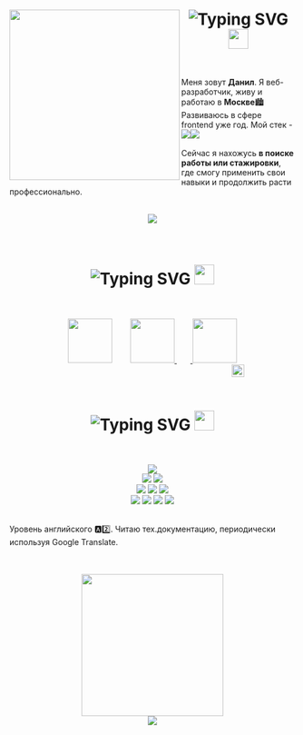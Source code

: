 <div align="center">
  <img src="https://devathon.com/wp-content/uploads/2020/01/react-js-developers-devathon-2-1.png" width="300" align="left">
  <h1>
    <img src="https://readme-typing-svg.herokuapp.com?font=Ariel&weight=900&size=33&duration=1000&pause=1000&color=000000&vCenter=true&width=121&height=36&lines=%D0%9F%D1%80%D0%B8%D0%B2%D0%B5%D1%82!" alt="Typing SVG" />
    <img src="https://s12.gifyu.com/images/SQHG6.gif" width="35">
  </h1>
</div>
<div>
<br>
  <p>Меня зовут <b>Данил</b>. Я веб-разработчик, живу и работаю в <b>Москве</b>🏙️Развиваюсь в сфере frontend уже год. Мой стек - 
<img src="https://img.shields.io/badge/vuejs-%2335495e.svg?style=for-the-badge&logo=vuedotjs&logoColor=%234FC08D"><img src="https://img.shields.io/badge/node.js-6DA55F?style=for-the-badge&logo=node.js&logoColor=white">
    <br><br> Сейчас я нахожусь <b>в поиске работы или стажировки</b>, где смогу применить свои навыки и продолжить расти профессионально.</p>
<br>
  <div align="center">
  <img src="https://github-profile-trophy.vercel.app/?username=Peper0niSpray&theme=discord&column=-1&no-frame=true&no-bg=true&title=Followers,Commit,Repositories">
</div>
</div>
<br>
<br>
<div align="center">
  <h1>
    <img src="https://readme-typing-svg.herokuapp.com?font=Ariel&weight=900&size=33&duration=1000&pause=1000&color=000000&vCenter=true&width=146&height=36&lines=%D0%9A%D0%BE%D0%BD%D1%82%D0%B0%D0%BA%D1%82%D1%8B" alt="Typing SVG" />
    <img src="https://cdn-0.emojis.wiki/emoji-pics-lf/telegram/telephone-receiver-telegram.gif" width="35">
  </h1>
  <br>
<br>
  <a href="pasechnik.dany@yandex.ru"><img src="https://i.ibb.co/h8p00Rg/gmail.png" width="78"></a>
  <img src="https://img.alicdn.com/imgextra/i4/6000000003119/O1CN01XwOE5b1YuXpzFNGwq_!!6000000003119-0-tbvideo.jpg" width="24" height="0">
  <a href="https://t.me/Chandelier_In_Space"><img src="https://i.ibb.co/RN5bQkM/telegram-1.png" width="78"> 
  <img src="https://img.alicdn.com/imgextra/i4/6000000003119/O1CN01XwOE5b1YuXpzFNGwq_!!6000000003119-0-tbvideo.jpg" width="24" height="0">
  <a href="https://hh.ru/resume/dce6c561ff058943e00039ed1f363948437079?customDomain=1"><img src="https://upload.wikimedia.org/wikipedia/commons/7/79/HeadHunter_logo.png" width="78"></a>
<br>
<img src="https://img.alicdn.com/imgextra/i4/6000000003119/O1CN01XwOE5b1YuXpzFNGwq_!!6000000003119-0-tbvideo.jpg" width="298" height="0">
<img src="https://chatdoma.ru/wa-data/public/shop/img/source.gif" width="22">
</div>
<br>
<div align="center">
<h1>
  <img src="https://readme-typing-svg.herokuapp.com?font=Ariel&weight=900&size=33&duration=1000&pause=1000&color=000000&vCenter=true&width=202&height=36&lines=%E3%85%A4%E3%85%A4%D0%AF%D0%B7%D1%8B%D0%BA%D0%B8%E3%85%A4%E3%85%A4;%D0%98%D0%BD%D1%81%D1%82%D1%80%D1%83%D0%BC%D0%B5%D0%BD%D1%82%D1%8B" alt="Typing SVG" />
  <img src="https://s12.gifyu.com/images/SQKME.gif" width="35">
</h1> 
</div>
<br>
<br>
<div align="center">
<div align="center">
<div align="center">
<div align="center">
<img src="https://img.shields.io/badge/javascript-%23323330.svg?style=for-the-badge&logo=javascript&logoColor=%23F7DF1E" />
</div>
<img src="https://img.shields.io/badge/vuejs-%2335495e.svg?style=for-the-badge&logo=vuedotjs&logoColor=%234FC08D" />
<img src="https://img.shields.io/badge/node.js-6DA55F?style=for-the-badge&logo=node.js&logoColor=white" />
</div>
<img src="https://img.shields.io/badge/Vuetify-1867C0?style=for-the-badge&logo=vuetify&logoColor=AEDDFF" />
<img src="https://img.shields.io/badge/webpack-%238DD6F9.svg?style=for-the-badge&logo=webpack&logoColor=black" />
<img src="https://img.shields.io/badge/SASS-hotpink.svg?style=for-the-badge&logo=SASS&logoColor=white" />
</div>
<img src="https://img.shields.io/badge/postgres-%23316192.svg?style=for-the-badge&logo=postgresql&logoColor=white">
  <img src="https://img.shields.io/badge/docker-%230db7ed.svg?style=for-the-badge&logo=docker&logoColor=white">
<img src="https://img.shields.io/badge/Postman-FF6C37?style=for-the-badge&logo=postman&logoColor=white">
<img src="https://img.shields.io/badge/git-%23121011.svg?style=for-the-badge&logo=git&logoColor=white">
</div>
<br>
    <p>Уровень английского 🅰️2️⃣. Читаю тех.документацию, периодически используя Google Translate.</p>
<br>
<br>
<div align="center">
<img src="https://media.giphy.com/media/v1.Y2lkPTc5MGI3NjExeGg1dGxjZmhlcm1qcHI1azFxNnQzdDF4MWppaHNxeWh2eno3ZW8xZyZlcD12MV9pbnRlcm5hbF9naWZfYnlfaWQmY3Q9Zw/SWoSkN6DxTszqIKEqv/giphy.gif" width="250">  <br>
  <img src="https://komarev.com/ghpvc/?username=Peper0niSpray&color=blueviolet&label=PROFILE+VIEWS">
</div>
